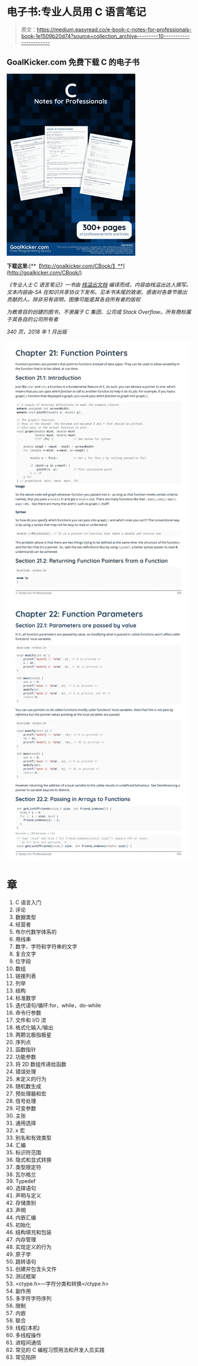 # 电子书:专业人员用 C 语言笔记

> 原文：<https://medium.easyread.co/e-book-c-notes-for-professionals-book-1e1509b20d74?source=collection_archive---------10----------------------->

## GoalKicker.com 免费下载 C 的电子书

![](img/fd898094bcb8be2f1e833329c4e9ce39.png)

**下载这里:**[**【http://goalkicker.com/CBook/】**](http://goalkicker.com/CBook/)

*《专业人士 C 语言笔记》一书由* [*栈溢出文档*](https://archive.org/details/documentation-dump.7z) *编译而成，内容由栈溢出达人撰写。文本内容由-SA 在知识共享协议下发布。见本书末尾的致谢，感谢对各章节做出贡献的人。除非另有说明，图像可能是其各自所有者的版权*

*为教育目的创建的图书，不隶属于 C 集团、公司或 Stack Overflow。所有商标属于其各自的公司所有者*

*340 页，2018 年 1 月出版*

![](img/78a91f88dba441e160c5d013b4042e57.png)![](img/fe0dbf4658e1101bba1306d927059dab.png)

# 章

1.  C 语言入门
2.  评论
3.  数据类型
4.  经营者
5.  布尔代数学体系的
6.  用线串
7.  数字、字符和字符串的文字
8.  复合文字
9.  位字段
10.  数组
11.  链接列表
12.  列举
13.  结构
14.  标准数学
15.  迭代语句/循环:for，while，do-while
16.  命令行参数
17.  文件和 I/O 流
18.  格式化输入/输出
19.  两颗北极指极星
20.  序列点
21.  函数指针
22.  功能参数
23.  将 2D 数组传递给函数
24.  错误处理
25.  未定义的行为
26.  随机数生成
27.  预处理器和宏
28.  信号处理
29.  可变参数
30.  主张
31.  通用选择
32.  x 宏
33.  别名和有效类型
34.  汇编
35.  标识符范围
36.  隐式和显式转换
37.  类型限定符
38.  瓦尔格兰
39.  Typedef
40.  选择语句
41.  声明与定义
42.  存储类别
43.  声明
44.  内嵌汇编
45.  初始化
46.  结构填充和包装
47.  内存管理
48.  实现定义的行为
49.  原子学
50.  跳转语句
51.  创建并包含头文件
52.  测试框架
53.  <ctype.h>—字符分类和转换</ctype.h>
54.  副作用
55.  多字符字符序列
56.  限制
57.  内嵌
58.  联合
59.  线程(本机)
60.  多线程操作
61.  进程间通信
62.  常见的 C 编程习惯用法和开发人员实践
63.  常见陷阱
